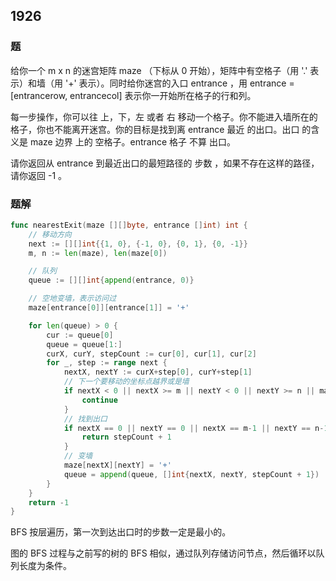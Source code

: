 ## 1926

### 题
给你一个 m x n 的迷宫矩阵 maze （下标从 0 开始），矩阵中有空格子（用 '.' 表示）和墙（用 '+' 表示）。同时给你迷宫的入口 entrance ，用 entrance = [entrancerow, entrancecol] 表示你一开始所在格子的行和列。

每一步操作，你可以往 上，下，左 或者 右 移动一个格子。你不能进入墙所在的格子，你也不能离开迷宫。你的目标是找到离 entrance 最近 的出口。出口 的含义是 maze 边界 上的 空格子。entrance 格子 不算 出口。

请你返回从 entrance 到最近出口的最短路径的 步数 ，如果不存在这样的路径，请你返回 -1 。

### 题解
```go
func nearestExit(maze [][]byte, entrance []int) int {
	// 移动方向
	next := [][]int{{1, 0}, {-1, 0}, {0, 1}, {0, -1}}
	m, n := len(maze), len(maze[0])

	// 队列
	queue := [][]int{append(entrance, 0)}

	// 空地变墙，表示访问过
	maze[entrance[0]][entrance[1]] = '+'

	for len(queue) > 0 {
		cur := queue[0]
		queue = queue[1:]
		curX, curY, stepCount := cur[0], cur[1], cur[2]
		for _, step := range next {
			nextX, nextY := curX+step[0], curY+step[1]
			// 下一个要移动的坐标点越界或是墙
			if nextX < 0 || nextX >= m || nextY < 0 || nextY >= n || maze[nextX][nextY] == '+' {
				continue
			}
			// 找到出口
			if nextX == 0 || nextY == 0 || nextX == m-1 || nextY == n-1 {
				return stepCount + 1
			}
			// 变墙
			maze[nextX][nextY] = '+'
			queue = append(queue, []int{nextX, nextY, stepCount + 1})
		}
	}
	return -1
}
```
BFS 按层遍历，第一次到达出口时的步数一定是最小的。

图的 BFS 过程与之前写的树的 BFS 相似，通过队列存储访问节点，然后循环以队列长度为条件。

